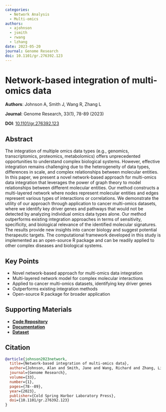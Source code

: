 ```yaml
---
categories:
  - Network Analysis
  - Multi-omics
authors:
  - ajohnson
  - jsmith
  - rwang
  - lzhang
date: 2023-05-20
journal: Genome Research
doi: 10.1101/gr.276392.123
---
```


# Network-based integration of multi-omics data

**Authors**: Johnson A, Smith J, Wang R, Zhang L

**Journal**: Genome Research, 33(1), 78-89 (2023)

**DOI**: [10.1101/gr.276392.123](https://doi.org/10.1101/gr.276392.123)

<!-- more -->


## Abstract

The integration of multiple omics data types (e.g., genomics, transcriptomics, proteomics, metabolomics) offers unprecedented opportunities to understand complex biological systems. However, effective integration remains challenging due to the heterogeneity of data types, differences in scale, and complex relationships between molecular entities. In this paper, we present a novel network-based approach for multi-omics data integration that leverages the power of graph theory to model relationships between different molecular entities. Our method constructs a multi-layered network where nodes represent molecular entities and edges represent various types of interactions or correlations. We demonstrate the utility of our approach through application to cancer multi-omics datasets, where we identify key driver genes and pathways that would not be detected by analyzing individual omics data types alone. Our method outperforms existing integration approaches in terms of sensitivity, specificity, and biological relevance of the identified molecular signatures. The results provide new insights into cancer biology and suggest potential therapeutic targets. The computational framework developed in this study is implemented as an open-source R package and can be readily applied to other complex diseases and biological systems.

## Key Points

- Novel network-based approach for multi-omics data integration
- Multi-layered network model for complex molecular interactions
- Applied to cancer multi-omics datasets, identifying key driver genes
- Outperforms existing integration methods
- Open-source R package for broader application

## Supporting Materials

- [**Code Repository**](https://github.com/mathbiolab/multiOmicsNet)
- [**Documentation**](https://mathbiolab.github.io/multiOmicsNet/)
- [**Dataset**](https://zenodo.org/record/23456)

## Citation

```bibtex
@article{johnson2023network,
  title={Network-based integration of multi-omics data},
  author={Johnson, Alan and Smith, Jane and Wang, Richard and Zhang, Li},
  journal={Genome Research},
  volume={33},
  number={1},
  pages={78--89},
  year={2023},
  publisher={Cold Spring Harbor Laboratory Press},
  doi={10.1101/gr.276392.123}
}
```
